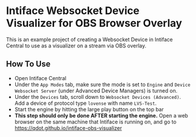 # Intiface Websocket Device Visualizer for OBS Browser Overlay

This is an example project of creating a Websocket Device in Intiface Central to use as a visualizer on a stream via OBS overlay.

## How To Use

- Open Intiface Central
- Under the `App Modes` tab, make sure the mode is set to `Engine` and `Device Websocket Server`
  (under Advanced Device Managers) is turned on.
- Under the `Devices` tab, scroll down to `Websocket Devices (Advanced)`. Add a device of protocol
  type `lovense` with name `LVS-Test`.
- Start the engine by hitting the large play button on the top bar
- **This step should only be done AFTER starting the engine.** Open a web browser on the same
  machine that Intiface is running on, and go to https://qdot.github.io/intiface-obs-visualizer